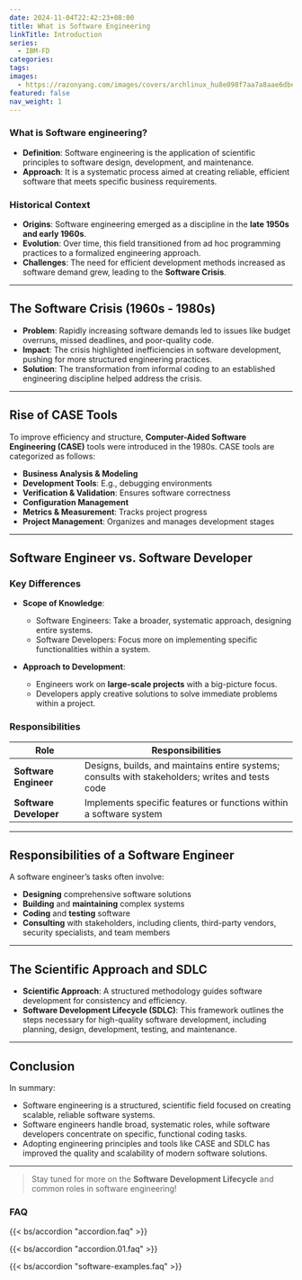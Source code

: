 ```yaml
---
date: 2024-11-04T22:42:23+08:00
title: What is Software Engineering
linkTitle: Introduction
series:
  - IBM-FD
categories:
tags:
images:
  - https://razonyang.com/images/covers/archlinux_hu8e098f7aa7a8aae6dbe5fc105fe89b3c_11178_bad08652ea24e912f5ea3f07ca705c9a.webp?width=1930&height=640
featured: false
nav_weight: 1
---
```


### What is Software engineering?

- **Definition**: Software engineering is the application of scientific principles to software design, development, and maintenance.
- **Approach**: It is a systematic process aimed at creating reliable, efficient software that meets specific business requirements.

### Historical Context

- **Origins**: Software engineering emerged as a discipline in the **late 1950s and early 1960s**.
- **Evolution**: Over time, this field transitioned from ad hoc programming practices to a formalized engineering approach.
- **Challenges**: The need for efficient development methods increased as software demand grew, leading to the **Software Crisis**.

---

## The Software Crisis (1960s - 1980s)

- **Problem**: Rapidly increasing software demands led to issues like budget overruns, missed deadlines, and poor-quality code.
- **Impact**: The crisis highlighted inefficiencies in software development, pushing for more structured engineering practices.
- **Solution**: The transformation from informal coding to an established engineering discipline helped address the crisis.

---

## Rise of CASE Tools

To improve efficiency and structure, **Computer-Aided Software Engineering (CASE)** tools were introduced in the 1980s. CASE tools are categorized as follows:

- **Business Analysis & Modeling**
- **Development Tools**: E.g., debugging environments
- **Verification & Validation**: Ensures software correctness
- **Configuration Management**
- **Metrics & Measurement**: Tracks project progress
- **Project Management**: Organizes and manages development stages

---

## Software Engineer vs. Software Developer

### Key Differences

- **Scope of Knowledge**:
  - Software Engineers: Take a broader, systematic approach, designing entire systems.
  - Software Developers: Focus more on implementing specific functionalities within a system.

- **Approach to Development**:
  - Engineers work on **large-scale projects** with a big-picture focus.
  - Developers apply creative solutions to solve immediate problems within a project.

### Responsibilities

| Role                 | Responsibilities                                                                                 |
|----------------------|--------------------------------------------------------------------------------------------------|
| **Software Engineer** | Designs, builds, and maintains entire systems; consults with stakeholders; writes and tests code |
| **Software Developer** | Implements specific features or functions within a software system                               |

---

## Responsibilities of a Software Engineer

A software engineer’s tasks often involve:

- **Designing** comprehensive software solutions
- **Building** and **maintaining** complex systems
- **Coding** and **testing** software
- **Consulting** with stakeholders, including clients, third-party vendors, security specialists, and team members

---

## The Scientific Approach and SDLC

- **Scientific Approach**: A structured methodology guides software development for consistency and efficiency.
- **Software Development Lifecycle (SDLC)**: This framework outlines the steps necessary for high-quality software development, including planning, design, development, testing, and maintenance.

---

## Conclusion

In summary:

- Software engineering is a structured, scientific field focused on creating scalable, reliable software systems.
- Software engineers handle broad, systematic roles, while software developers concentrate on specific, functional coding tasks.
- Adopting engineering principles and tools like CASE and SDLC has improved the quality and scalability of modern software solutions.

---

> Stay tuned for more on the **Software Development Lifecycle** and common roles in software engineering!

### FAQ

{{< bs/accordion "accordion.faq" >}}

{{< bs/accordion "accordion.01.faq" >}}

{{< bs/accordion "software-examples.faq" >}}
<!-- {{< accordion >}}

{{< faq-item id="1" question="What is Kubernetes?" >}}
Kubernetes is an open-source container orchestration platform for automating deployment, scaling, and management of containerized applications.
{{< /faq-item >}}

{{< faq-item id="2" question="Why use Hugo for static websites?" >}}
Hugo is a fast and flexible static site generator with easy theming and a strong template engine, ideal for blogs and documentation sites.
{{< /faq-item >}}

{{< /accordion >}} -->
